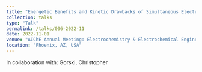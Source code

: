 ```yaml
---
title: "Energetic Benefits and Kinetic Drawbacks of Simultaneous Electrochemical CO$_2$ Capture Sorbent Regeneration and CO$_2$ Absorption"
collection: talks
type: "Talk"
permalink: /talks/006-2022-11
date: 2022-11-01
venue: "AIChE Annual Meeting: Electrochemistry & Electrochemical Engineering for Environmental & Sustainability Applications"
location: "Phoenix, AZ, USA"
---
```


In collaboration with: Gorski, Christopher
